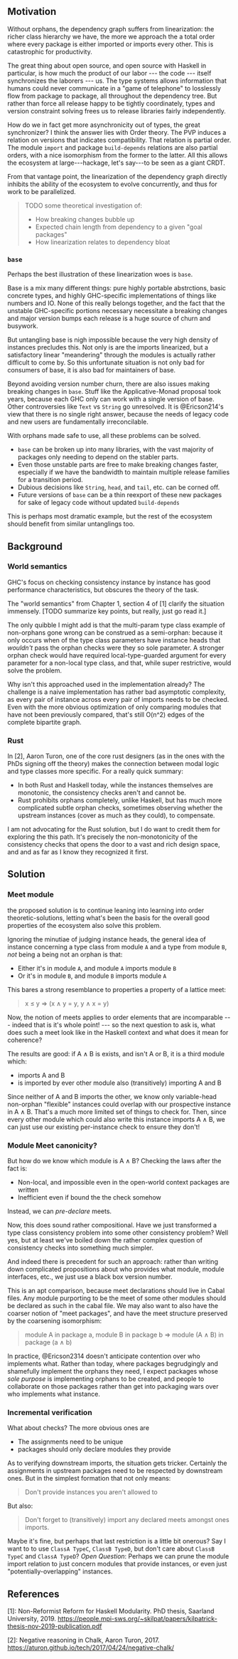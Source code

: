 ## Motivation

Without orphans, the dependency graph suffers from linearization: the richer class hierarchy we have, the more we approach the a total order where every package is either imported or imports every other. This is catastrophic for productivity. 

The great thing about open source, and open source with Haskell in particular, is how much the product of our labor --- the code --- itself synchronizes the laborers --- us. The type systems allows information that humans could never communicate in a "game of telephone" to losslessly flow from package to package, all throughout the dependency tree. But rather than force all release happy to be tightly coordinately, types and version constraint solving frees us to release libraries fairly independently.

How do we in fact get more asynchronicity out of types, the great synchronizer? I think the answer lies with Order theory. The PVP induces a relation on versions that indicates compatibility. That relation is partial order. The module `import` and package `build-depends` relations are also partial orders, with a nice isomorphism from the former to the latter. All this allows the ecosystem at large---hackage, let's say---to be seen as a giant CRDT.

From that vantage point, the linearization of the dependency graph directly inhibits the ability of the ecosystem to evolve concurrently, and thus for work to be parallelized.

> TODO some theoretical investigation of:
> - How breaking changes bubble up
> - Expected chain length from dependency to a given "goal packages"
> - How linearization relates to dependency bloat

### `base`

Perhaps the best illustration of these linearization woes is `base`.

Base is a mix many different  things: pure highly portable abstrctions, basic concrete types, and highly GHC-specific implementations of things like numbers and IO. None of this really belongs together, and the fact that the unstable GHC-specific portions necessary necessitate a breaking changes and major version bumps each release is a huge source of churn and busywork.

But untangling base is nigh impossible because the very high density of instances precludes this. Not only is are the imports linearized, but a satisfactory linear "meandering" through the modules is actually rather difficult to come by. So this unfortunate situation is not only bad for consumers of base, it is also bad for maintainers of base.

Beyond avoiding version number churn, there are also issues making breaking changes in `base`. Stuff like the Applicative-Monad proposal took years, because each GHC only can work with a single version of base. Other controversies like `Text` vs `String` go unresolved. It is @Ericson214's view that there is no single right answer, because the needs of legacy code and new users are fundamentally irreconcilable.

With orphans made safe to use, all these problems can be solved.

- `base` can be broken up into many libraries, with the vast majority of packages only needing to depend on the stabler parts.
- Even those unstable parts are free to make breaking changes faster, especially if we have the bandwidth to maintain multiple release families for a transition period.
- Dubious decisions like `String`, `head`, and `tail`, etc. can be corned off.
- Future versions of `base` can be a thin reexport of these new packages for sake of legacy code without updated `build-depends`

This is perhaps most dramatic example, but the rest of the ecosystem should benefit from similar untanglings too.

## Background

### World semantics

GHC's focus on checking consistency instance by instance has good performance characteristics, but obscures the theory of the task.

The "world semantics" from Chapter 1, section 4 of [1] clarify the situation immensely. [TODO summarize key points, but really, just go read it.]

The only quibble I might add is that the multi-param type class example of non-orphans gone wrong can be construed as a semi-orphan: because it only occurs when of the type class parameters have instance heads that *wouldn't* pass the orphan checks were they so sole parameter. A stronger orphan check would have required local-type-guarded argument for every parameter for a non-local type class, and that, while super restrictive, would solve the problem.

Why isn't this approached used in the implementation already? The challenge is a naive implementation has rather bad asymptotic complexity, as every pair of instance across every pair of imports needs to be checked. Even with the more obvious optimization of only comparing modules that have not been previously compared, that's still O(n^2) edges of the complete bipartite graph.

### Rust

In [2], Aaron Turon, one of the core rust designers (as in the ones with the PhDs signing off the theory) makes the connection between modal logic and type classes more specific. For a really quick summary:

- In both Rust and Haskell today, while the instances themselves are monotonic, the consistency checks aren't and cannot be.
- Rust prohibits orphans completely, unlike Haskell, but has much more complicated subtle orphan checks, sometimes observing whether the upstream instances (cover as much as they could), to compensate.

I am not advocating for the Rust solution, but I do want to credit them for exploring the this path. It's precisely the non-monotonicity of the consistency checks that opens the door to a vast and rich design space, and and as far as I know they recognized it first.

## Solution

### Meet module

the proposed solution is to continue leaning into learning into order theoretic-solutions, letting what's been the basis for the overall good properties of the ecosystem also solve this problem.

Ignoring the minutiae of judging instance heads, the general idea of instance concerning a type class from module `A` and a type from module `B`, *not* being a being not an orphan is that:

- Either it's in module `A`, and module `A` imports module `B`
- Or it's in module `B`, and module `B` imports module `A`

This bares a strong resemblance to properties a property of a lattice meet:

> x ≤ y => (x ∧ y = y, y ∧ x = y)

Now, the notion of meets applies to order elements that are incomparable --- indeed that is it's whole point! --- so the next question to ask is, what does such a meet look like in the Haskell context and what does it mean for coherence?

The results are good: if A ∧ B is exists, and isn't A or B, it is a third module which:

 - imports A and B
 - is imported by ever other module also (transitively) importing A and B

Since neither of A and B imports the other, we know only variable-head non-orphan "flexible" instances could overlap with our prospective instance in A ∧ B. That's a much more limited set of things to check for. Then, since every other module which could also write this instance imports A ∧ B, we can just use our existing per-instance check to ensure they don't!

### Module Meet canonicity?

But how do we know which module is A ∧ B? Checking the laws after the fact is:

 - Non-local, and impossible even in the open-world context packages are written
 - Inefficient even if bound the the check somehow

Instead, we can *pre-declare* meets.

Now, this does sound rather compositional. Have we just transformed a type class consistency problem into some other consistency problem? Well yes, but at least we've boiled down the rather complex question of consistency checks into something much simpler.

And indeed there is precedent for such an approach: rather than writing down complicated propositions about who provides what module, module interfaces, etc., we just use a black box version number.

This is an apt comparison, because meet declarations should live in Cabal files. Any module purporting to be the meet of some other modules should be declared as such in the cabal file. We may also want to also have the coarser notion of "meet packages", and have the meet structure preserved by the coarsening isomorphism:

> module A in package a, module B in package b => module (A ∧ B) in package (a ∧ b)

In practice, @Ericson2314 doesn't anticipate contention over who implements what. Rather than today, where packages begrudgingly and shamefully implement the orphans they need, I expect packages whose *sole purpose* is implementing orphans to be created, and people to collaborate on those packages rather than get into packaging wars over who implements what instance.

### Incremental verification 

What about checks? The more obvious ones are

 - The assignments need to be unique
 - packages should only declare modules they provide

As to verifying downstream imports, the situation gets tricker. Certainly the assignments in upstream packages need to be respected by downstream ones. But in the simplest formation that not only means:

> Don't provide instances you aren't allowed to

But also:

> Don't forget to (transitively) import any declared meets amongst ones imports.

Maybe it's fine, but perhaps that last restriction is a little bit onerous? Say I want to to use `ClassA TypeC`, `ClassB TypeD`, but don't care about `ClassB TypeC` and `ClassA TypeD`? *Open Question*: Perhaps we can prune the module import relation to just concern modules that provide instances, or even just "potentially-overlapping" instances.

## References

[1]: Non-Reformist Reform for Haskell Modularity. PhD thesis, Saarland University, 2019. https://people.mpi-sws.org/~skilpat/papers/kilpatrick-thesis-nov-2019-publication.pdf

[2]: Negative reasoning in Chalk, Aaron Turon, 2017. https://aturon.github.io/tech/2017/04/24/negative-chalk/ 